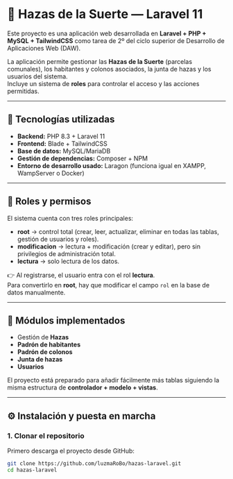 # 🌾 Hazas de la Suerte — Laravel 11

Este proyecto es una aplicación web desarrollada en **Laravel + PHP + MySQL + TailwindCSS** como tarea de 2º del ciclo superior de Desarrollo de Aplicaciones Web (DAW).

La aplicación permite gestionar las **Hazas de la Suerte** (parcelas comunales), los habitantes y colonos asociados, la junta de hazas y los usuarios del sistema.  
Incluye un sistema de **roles** para controlar el acceso y las acciones permitidas.

---

## 🚀 Tecnologías utilizadas

-   **Backend:** PHP 8.3 + Laravel 11
-   **Frontend:** Blade + TailwindCSS
-   **Base de datos:** MySQL/MariaDB
-   **Gestión de dependencias:** Composer + NPM
-   **Entorno de desarrollo usado:** Laragon (funciona igual en XAMPP, WampServer o Docker)

---

## 🔐 Roles y permisos

El sistema cuenta con tres roles principales:

-   **root** → control total (crear, leer, actualizar, eliminar en todas las tablas, gestión de usuarios y roles).
-   **modificacion** → lectura + modificación (crear y editar), pero sin privilegios de administración total.
-   **lectura** → solo lectura de los datos.

👉 Al registrarse, el usuario entra con el rol **lectura**.  
Para convertirlo en **root**, hay que modificar el campo `rol` en la base de datos manualmente.

---

## 🧩 Módulos implementados

-   Gestión de **Hazas**
-   **Padrón de habitantes**
-   **Padrón de colonos**
-   **Junta de hazas**
-   **Usuarios**

El proyecto está preparado para añadir fácilmente más tablas siguiendo la misma estructura de **controlador + modelo + vistas**.

---

## ⚙️ Instalación y puesta en marcha

### 1. Clonar el repositorio

Primero descarga el proyecto desde GitHub:

```bash
git clone https://github.com/luzmaRoBo/hazas-laravel.git
cd hazas-laravel
```
